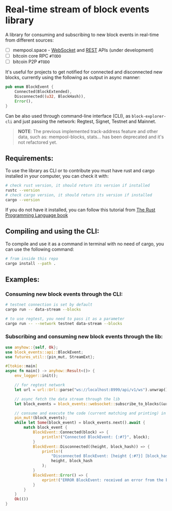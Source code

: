 # Real-time stream of block events library

A library for consuming and subscribing to new block events in real-time from different sources:
 - [ ] mempool.space - [WebSocket](https://mempool.space/docs/api/websocket) and [REST](https://mempool.space/docs/api/rest) APIs (under development)
 - [ ] bitcoin core RPC `#TODO`
 - [ ] bitcoin P2P `#TODO`

It's useful for projects to get notified for connected and disconnected new blocks, currently using the following as output in async manner:
``` rust
pub enum BlockEvent {
    Connected(BlockExtended),
    Disconnected((u32, BlockHash)),
    Error(),
}
```

Can be also used through command-line interface (CLI), as `block-explorer-cli` and just passing the network: Regtest, Signet, Testnet and Mainnet.

> **NOTE**: The previous implemented track-address feature and other data, such as: mempool-blocks, stats... has been deprecated and it's not refactored yet.
## Requirements:
To use the library as CLI or to contribute you must have rust and cargo installed in your computer, you can check it with:

``` sh
# check rust version, it should return its version if installed
rustc --version
# check cargo version, it should return its version if installed
cargo --version
```
If you do not have it installed, you can follow this tutorial from [The Rust Programming Language book](https://doc.rust-lang.org/book/ch01-01-installation.html)

## Compiling and using the CLI:
To compile and use it as a command in terminal with no need of cargo, you can use the following command:
``` sh
# from inside this repo
cargo install --path .
```
## Examples:
### Consuming new block events through the CLI:
``` sh
# testnet connection is set by default
cargo run -- data-stream --blocks

# to use regtest, you need to pass it as a parameter
cargo run -- --network testnet data-stream --blocks
```
### Subscribing and consuming new block events through the lib:
``` rust
use anyhow::{self, Ok};
use block_events::api::BlockEvent;
use futures_util::{pin_mut, StreamExt};

#[tokio::main]
async fn main() -> anyhow::Result<()> {
    env_logger::init();

    // for regtest network
    let url = url::Url::parse("ws://localhost:8999/api/v1/ws").unwrap();

    // async fetch the data stream through the lib
    let block_events = block_events::websocket::subscribe_to_blocks(&url).await?;

    // consume and execute the code (current matching and printing) in async manner for each new block-event
    pin_mut!(block_events);
    while let Some(block_event) = block_events.next().await {
        match block_event {
            BlockEvent::Connected(block) => {
                println!("Connected BlockEvent: {:#?}", block);
            }
            BlockEvent::Disconnected((height, block_hash)) => {
                println!(
                    "Disconnected BlockEvent: [height {:#?}] [block_hash: {:#?}]",
                    height, block_hash
                );
            }
            BlockEvent::Error() => {
                eprint!("ERROR BlockEvent: received an error from the block-events stream");
            }
        }
    }
    Ok(())
}
```